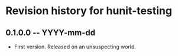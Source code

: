 # Revision history for hunit-testing

## 0.1.0.0 -- YYYY-mm-dd

* First version. Released on an unsuspecting world.
